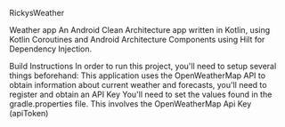 RickysWeather

Weather app An Android Clean Architecture app written in Kotlin, using Kotlin Coroutines and Android Architecture Components using Hilt for Dependency Injection.

Build Instructions In order to run this project, you'll need to setup several things beforehand: This application uses the OpenWeatherMap API to obtain information about current weather and forecasts, you'll need to register and obtain an API Key You'll need to set the values found in the gradle.properties file. This involves the OpenWeatherMap Api Key (apiToken)
